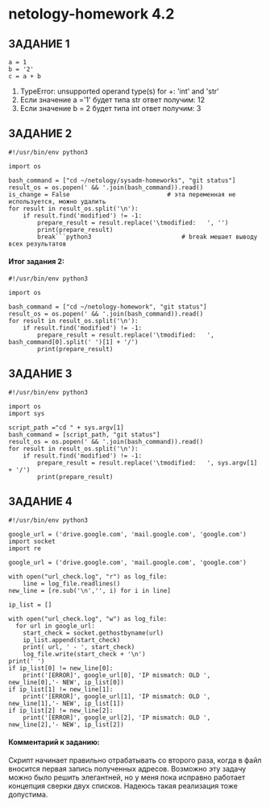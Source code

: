 # netology-homework 4.2


## ЗАДАНИЕ 1

```python3
a = 1
b = '2'
c = a + b
```
1. TypeError: unsupported operand type(s) for +: 'int' and 'str' 
2. Если значение  a ='1' будет типа str ответ получим: 12
3. Если значение  b = 2 будет типа int ответ получим: 3

## ЗАДАНИЕ 2

```python3
#!/usr/bin/env python3

import os

bash_command = ["cd ~/netology/sysadm-homeworks", "git status"]
result_os = os.popen(' && '.join(bash_command)).read()
is_change = False							# эта переменная не используется, можно удалить
for result in result_os.split('\n'):
    if result.find('modified') != -1:
        prepare_result = result.replace('\tmodified:   ', '')
        print(prepare_result)
        break```python3							# break мешает выводу всех результатов 
```
#### Итог задания 2:

```python3
#!/usr/bin/env python3

import os

bash_command = ["cd ~/netology-homework", "git status"]
result_os = os.popen(' && '.join(bash_command)).read()
for result in result_os.split('\n'):
    if result.find('modified') != -1:
        prepare_result = result.replace('\tmodified:   ', bash_command[0].split(' ')[1] + '/')
        print(prepare_result)
```

## ЗАДАНИЕ 3

```python3
#!/usr/bin/env python3

import os
import sys

script_path ="cd " + sys.argv[1]
bash_command = [script_path, "git status"]
result_os = os.popen(' && '.join(bash_command)).read()
for result in result_os.split('\n'):
    if result.find('modified') != -1:
        prepare_result = result.replace('\tmodified:   ', sys.argv[1] + '/')
        print(prepare_result)
```

## ЗАДАНИЕ 4

```python3
#!/usr/bin/env python3

google_url = ('drive.google.com', 'mail.google.com', 'google.com')
import socket
import re

google_url = ('drive.google.com', 'mail.google.com', 'google.com')

with open("url_check.log", "r") as log_file:
    line = log_file.readlines()
new_line = [re.sub('\n','', i) for i in line]

ip_list = []

with open("url_check.log", "w") as log_file:
  for url in google_url:
    start_check = socket.gethostbyname(url)
    ip_list.append(start_check)
    print( url, ' - ', start_check)
    log_file.write(start_check + '\n')
print(' ')
if ip_list[0] != new_line[0]: 
    print('[ERROR]', google_url[0], 'IP mismatch: OLD ', new_line[0],'- NEW', ip_list[0])
if ip_list[1] != new_line[1]: 
    print('[ERROR]', google_url[1], 'IP mismatch: OLD ', new_line[1],'- NEW', ip_list[1])
if ip_list[2] != new_line[2]: 
    print('[ERROR]', google_url[2], 'IP mismatch: OLD ', new_line[2],'- NEW', ip_list[2])
```
#### Комментарий к заданию:
Скрипт начинает правильно отрабатывать со второго раза, когда в файл вносится первая запись полученных адресов. Возможно эту задачу можно было решить элегантней, но у меня пока исправно работает концепция сверки двух списков. Надеюсь такая реализация тоже допустима.
